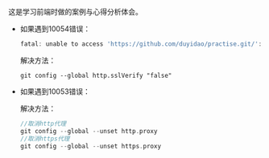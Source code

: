 这是学习前端时做的案例与心得分析体会。

- 如果遇到10054错误：

  ```go
  fatal: unable to access 'https://github.com/duyidao/practise.git/': OpenSSL SSL_read: Connection was reset, errno 10054
  ```

  解决方法：

  ```SAS
  git config --global http.sslVerify "false"
  ```

- 如果遇到10053错误：

  解决方法：

  ```go
  //取消http代理
  git config --global --unset http.proxy
  //取消https代理 
  git config --global --unset https.proxy
  ```

